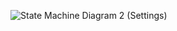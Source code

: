 ![State Machine Diagram 2 (Settings) ](https://user-images.githubusercontent.com/49131712/67761151-c4a6b500-fa53-11e9-81cc-6149c5d8867e.jpg)
